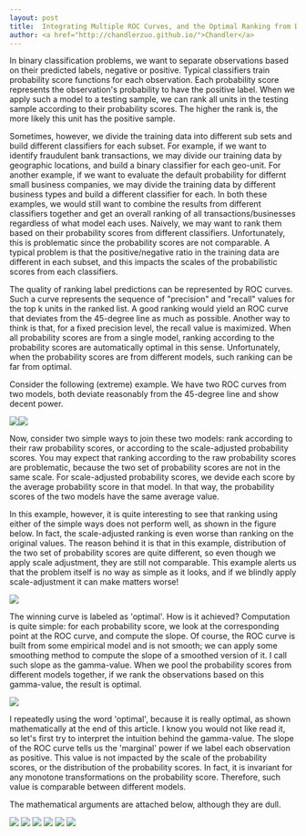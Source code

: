 ```yaml
---
layout: post
title:  Integrating Multiple ROC Curves, and the Optimal Ranking from Different Binary Classifiers
author: <a href="http://chandlerzuo.github.io/">Chandler</a>
---
```


In binary classification problems, we want to separate observations based on their predicted labels, negative or positive. Typical classifiers train probability score functions for each observation. Each probability score represents the observation's probability to have the positive label. When we apply such a model to a testing sample, we can rank all units in the testing sample according to their probability scores. The higher the rank is, the more likely this unit has the positive sample.

Sometimes, however, we divide the training data into different sub sets and build different classifiers for each subset. For example, if we want to identify fraudulent bank transactions, we may divide our training data by geographic locations, and build a binary classifier for each geo-unit. For another example, if we want to evaluate the default probability for differnt small business companies, we may divide the training data by different business types and build a different classifier for each. In both these examples, we would still want to combine the results from different classifiers together and get an overall ranking of all transactions/businesses regardless of what model each uses. Naively, we may want to rank them based on their probability scores from different classifiers. Unfortunately, this is problematic since the probability scores are not comparable. A typical problem is that the positive/negative ratio in the training data are different in each subset, and this impacts the scales of the probabilistic scores from each classifiers.

The quality of ranking label predictions can be represented by ROC curves. Such a curve represents the sequence of "precision" and "recall" values for the top k units in the ranked list. A good ranking would yield an ROC curve that deviates from the 45-degree line as much as possible. Another way to think is that, for a fixed precision level, the recall value is maximized. When all probability scores are from a single model, ranking according to the probability scores are automatically optimal in this sense. Unfortunately, when the probability scores are from different models, such ranking can be far from optimal.

Consider the following (extreme) example. We have two ROC curves from two models, both deviate reasonably from the 45-degree line and show decent power.

![](https://dl.dropboxusercontent.com/u/72368739/blog/roc_pool_1.jpg)![](https://dl.dropboxusercontent.com/u/72368739/blog/roc_pool_2.jpg)

Now, consider two simple ways to join these two models: rank according to their raw probability scores, or according to the scale-adjusted probability scores. You may expect that ranking according to the raw probability scores are problematic, because the two set of probability scores are not in the same scale. For scale-adjusted probability scores, we devide each score by the average probability score in that model. In that way, the probability scores of the two models have the same average value.

In this example, however, it is quite interesting to see that ranking using either of the simple ways does not perform well, as shown in the figure below. In fact, the scale-adjusted ranking is even worse than ranking on the original values. The reason behind it is that in this example, distribution of the two set of probability scores are quite different, so even though we apply scale adjustment, they are still not comparable. This example alerts us that the problem itself is no way as simple as it looks, and if we blindly apply scale-adjustment it can make matters worse!

![](https://dl.dropboxusercontent.com/u/72368739/blog/roc_pool_compare.jpg)

The winning curve is labeled as 'optimal'. How is it achieved? Computation is quite simple: for each probability score, we look at the corresponding point at the ROC curve, and compute the slope. Of course, the ROC curve is built from some empirical model and is not smooth; we can apply some smoothing method to compute the slope of a smoothed version of it. I call such slope as the gamma-value. When we pool the probability scores from different models together, if we rank the observations based on this gamma-value, the result is optimal.

![](https://dl.dropboxusercontent.com/u/72368739/blog/roc_gamma.jpg)

I repeatedly using the word 'optimal', because it is really optimal, as shown mathematically at the end of this article. I know you would not like read it, so let's first try to interpret the intuition behind the gamma-value. The slope of the ROC curve tells us the 'marginal' power if we label each observation as positive. This value is not impacted by the scale of the probability scores, or the distribution of the probability scores. In fact, it is invariant for any monotone transformations on the probability score. Therefore, such value is comparable between different models.

The mathematical arguments are attached below, although they are dull.

![](https://dl.dropboxusercontent.com/u/72368739/blog/poolroc_eq1.png)
![](https://dl.dropboxusercontent.com/u/72368739/blog/poolroc_eq2.png)
![](https://dl.dropboxusercontent.com/u/72368739/blog/poolroc_eq3.png)
![](https://dl.dropboxusercontent.com/u/72368739/blog/poolroc_eq4.png)
![](https://dl.dropboxusercontent.com/u/72368739/blog/poolroc_eq5.png)
![](https://dl.dropboxusercontent.com/u/72368739/blog/poolroc_eq6.png)
